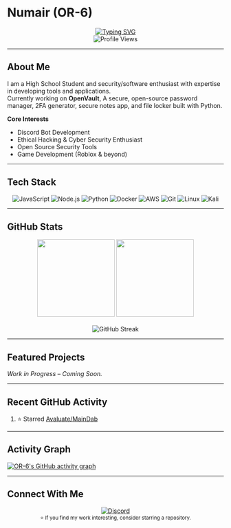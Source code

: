 # Numair (OR-6)

<div align="center">
  <a href="https://git.io/typing-svg"><img src="https://readme-typing-svg.herokuapp.com?font=Montserrat&weight=500&size=40&letterSpacing=1px&duration=2500&pause=1000&color=286EF7&center=true&vCenter=true&random=true&width=600&height=70&lines=Programmer;Cybersecurity+Enthusiast;Discord+Bot+Developer;Game+Developer" alt="Typing SVG" /></a>
  <br/>
  <img src="https://komarev.com/ghpvc/?username=OR-6&style=flat-square&color=2EA043" alt="Profile Views" />
</div>

---

## About Me

I am a High School Student and security/software enthusiast with expertise in developing tools and applications.  
Currently working on **OpenVault**, A secure, open-source password manager, 2FA generator, secure notes app, and file locker built with Python.

**Core Interests**
- Discord Bot Development  
- Ethical Hacking & Cyber Security Enthusiast
- Open Source Security Tools  
- Game Development (Roblox & beyond)  

---

## Tech Stack

<div align="center">

![JavaScript](https://img.shields.io/badge/-JavaScript-F7DF1E?style=for-the-badge&logo=javascript&logoColor=black)
![Node.js](https://img.shields.io/badge/-Node.js-339933?style=for-the-badge&logo=node.js&logoColor=white)
![Python](https://img.shields.io/badge/-Python-3776AB?style=for-the-badge&logo=python&logoColor=white)
![Docker](https://img.shields.io/badge/-Docker-2496ED?style=for-the-badge&logo=docker&logoColor=white)
![AWS](https://img.shields.io/badge/-AWS-232F3E?style=for-the-badge&logo=amazon-aws&logoColor=white)
![Git](https://img.shields.io/badge/-Git-F05032?style=for-the-badge&logo=git&logoColor=white)
![Linux](https://img.shields.io/badge/Linux-FCC624?style=for-the-badge&logo=linux&logoColor=black)
![Kali](https://img.shields.io/badge/-Kali%20Linux-%23557C94?style=for-the-badge&logo=kalilinux&logoColor=white)  

</div>

---

## GitHub Stats

<div align="center">
  <img height="180em" src="https://github-readme-stats.vercel.app/api?username=OR-6&show_icons=true&theme=github_dark&include_all_commits=true&count_private=true"/>
  <img height="180em" src="https://github-readme-stats.vercel.app/api/top-langs/?username=OR-6&layout=compact&langs_count=7&theme=github_dark"/>
  <br/><br/>
  <img src="https://github-readme-streak-stats.herokuapp.com/?user=OR-6&theme=github-dark-blue" alt="GitHub Streak" />
</div>

---

## Featured Projects

_Work in Progress – Coming Soon._

---

## Recent GitHub Activity

<!--RECENT_ACTIVITY:start-->
1. ⭐ Starred [Avaluate/MainDab](https://github.com/Avaluate/MainDab)
<!--RECENT_ACTIVITY:end-->

---

## Activity Graph

[![OR-6's GitHub activity graph](https://github-readme-activity-graph.vercel.app/graph?username=OR-6&theme=github-dark)](https://github.com/OR-6/github-readme-activity-graph)

---

## Connect With Me

<div align="center">
  <a href="https://discord.com/users/718145052509208586">
    <img src="https://img.shields.io/badge/Discord-OR--6?style=for-the-badge&logo=discord&color=7289da" alt="Discord"/>
  </a>
</div>

<div align="center">
  <sub>⭐ If you find my work interesting, consider starring a repository.</sub>
</div>



